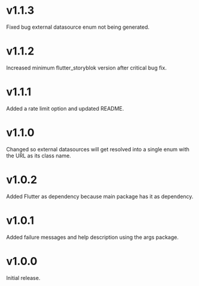# v1.1.3

Fixed bug external datasource enum not being generated.

# v1.1.2

Increased minimum flutter_storyblok version after critical bug fix.

# v1.1.1

Added a rate limit option and updated README.

# v1.1.0

Changed so external datasources will get resolved into a single enum with the
URL as its class name.

# v1.0.2

Added Flutter as dependency because main package has it as dependency.

# v1.0.1

Added failure messages and help description using the args package.

# v1.0.0

Initial release.
